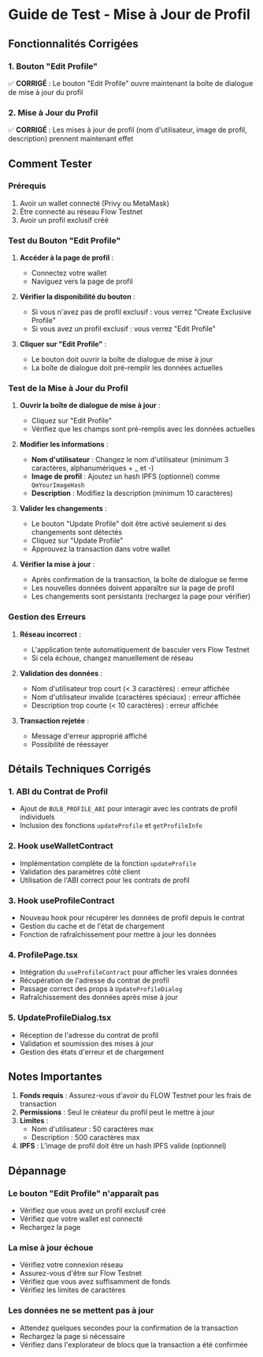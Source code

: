 # Guide de Test - Mise à Jour de Profil

## Fonctionnalités Corrigées

### 1. Bouton "Edit Profile"

✅ **CORRIGÉ** : Le bouton "Edit Profile" ouvre maintenant la boîte de dialogue de mise à jour du profil

### 2. Mise à Jour du Profil

✅ **CORRIGÉ** : Les mises à jour de profil (nom d'utilisateur, image de profil, description) prennent maintenant effet

## Comment Tester

### Prérequis

1. Avoir un wallet connecté (Privy ou MetaMask)
2. Être connecté au réseau Flow Testnet
3. Avoir un profil exclusif créé

### Test du Bouton "Edit Profile"

1. **Accéder à la page de profil** :
   - Connectez votre wallet
   - Naviguez vers la page de profil

2. **Vérifier la disponibilité du bouton** :
   - Si vous n'avez pas de profil exclusif : vous verrez "Create Exclusive Profile"
   - Si vous avez un profil exclusif : vous verrez "Edit Profile"

3. **Cliquer sur "Edit Profile"** :
   - Le bouton doit ouvrir la boîte de dialogue de mise à jour
   - La boîte de dialogue doit pré-remplir les données actuelles

### Test de la Mise à Jour du Profil

1. **Ouvrir la boîte de dialogue de mise à jour** :
   - Cliquez sur "Edit Profile"
   - Vérifiez que les champs sont pré-remplis avec les données actuelles

2. **Modifier les informations** :
   - **Nom d'utilisateur** : Changez le nom d'utilisateur (minimum 3 caractères, alphanumériques + _ et -)
   - **Image de profil** : Ajoutez un hash IPFS (optionnel) comme `QmYourImageHash`
   - **Description** : Modifiez la description (minimum 10 caractères)

3. **Valider les changements** :
   - Le bouton "Update Profile" doit être activé seulement si des changements sont détectés
   - Cliquez sur "Update Profile"
   - Approuvez la transaction dans votre wallet

4. **Vérifier la mise à jour** :
   - Après confirmation de la transaction, la boîte de dialogue se ferme
   - Les nouvelles données doivent apparaître sur la page de profil
   - Les changements sont persistants (rechargez la page pour vérifier)

### Gestion des Erreurs

1. **Réseau incorrect** :
   - L'application tente automatiquement de basculer vers Flow Testnet
   - Si cela échoue, changez manuellement de réseau

2. **Validation des données** :
   - Nom d'utilisateur trop court (< 3 caractères) : erreur affichée
   - Nom d'utilisateur invalide (caractères spéciaux) : erreur affichée
   - Description trop courte (< 10 caractères) : erreur affichée

3. **Transaction rejetée** :
   - Message d'erreur approprié affiché
   - Possibilité de réessayer

## Détails Techniques Corrigés

### 1. ABI du Contrat de Profil

- Ajout de `BULB_PROFILE_ABI` pour interagir avec les contrats de profil individuels
- Inclusion des fonctions `updateProfile` et `getProfileInfo`

### 2. Hook useWalletContract

- Implémentation complète de la fonction `updateProfile`
- Validation des paramètres côté client
- Utilisation de l'ABI correct pour les contrats de profil

### 3. Hook useProfileContract

- Nouveau hook pour récupérer les données de profil depuis le contrat
- Gestion du cache et de l'état de chargement
- Fonction de rafraîchissement pour mettre à jour les données

### 4. ProfilePage.tsx

- Intégration du `useProfileContract` pour afficher les vraies données
- Récupération de l'adresse du contrat de profil
- Passage correct des props à `UpdateProfileDialog`
- Rafraîchissement des données après mise à jour

### 5. UpdateProfileDialog.tsx

- Réception de l'adresse du contrat de profil
- Validation et soumission des mises à jour
- Gestion des états d'erreur et de chargement

## Notes Importantes

1. **Fonds requis** : Assurez-vous d'avoir du FLOW Testnet pour les frais de transaction
2. **Permissions** : Seul le créateur du profil peut le mettre à jour
3. **Limites** :
   - Nom d'utilisateur : 50 caractères max
   - Description : 500 caractères max
4. **IPFS** : L'image de profil doit être un hash IPFS valide (optionnel)

## Dépannage

### Le bouton "Edit Profile" n'apparaît pas

- Vérifiez que vous avez un profil exclusif créé
- Vérifiez que votre wallet est connecté
- Rechargez la page

### La mise à jour échoue

- Vérifiez votre connexion réseau
- Assurez-vous d'être sur Flow Testnet
- Vérifiez que vous avez suffisamment de fonds
- Vérifiez les limites de caractères

### Les données ne se mettent pas à jour

- Attendez quelques secondes pour la confirmation de la transaction
- Rechargez la page si nécessaire
- Vérifiez dans l'explorateur de blocs que la transaction a été confirmée
